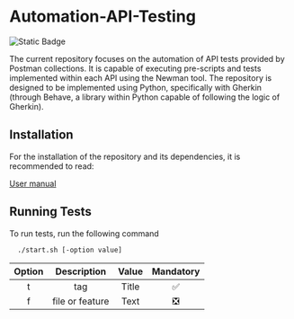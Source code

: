 # Automation-API-Testing

![Static Badge](https://img.shields.io/badge/STATUS-IN%20DEVELOP-GREEN)

The current repository focuses on the automation of API tests provided by Postman collections. It is capable of executing pre-scripts and tests implemented within each API using the Newman tool. The repository is designed to be implemented using Python, specifically with Gherkin (through Behave, a library within Python capable of following the logic of Gherkin).

## Installation

For the installation of the repository and its dependencies, it is recommended to read:

[User manual](https://github.com/Aldo-Fonts/Automation-API-Testing/blob/main/docs/user_manual.md)

## Running Tests

To run tests, run the following command

```bash
  ./start.sh [-option value]
```

| Option      | Description     | Value       | Mandatory                     |
| :---------: | :-------------: | :---------: | :---------------------------: |
| t           | tag             | Title       | :white_check_mark:            |
| f           | file or feature | Text        | :negative_squared_cross_mark: |
